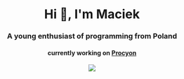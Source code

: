 <h1 align="center">Hi 👋, I'm Maciek</h1>
<h3 align="center">A young enthusiast of programming from Poland</h3>
<h4 align="center">currently working on <a href="https://github.com/mpeciakk/Procyon">Procyon</a></h4>

<p align="center"><img src="https://github-readme-stats.vercel.app/api/?username=mpeciakk" /></a>
